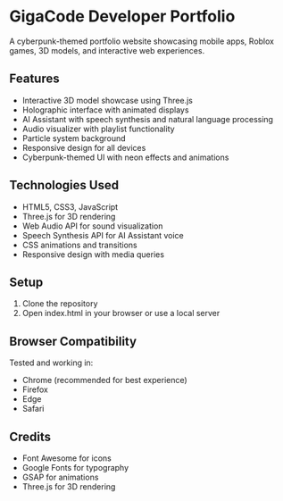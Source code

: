 # GigaCode Developer Portfolio

A cyberpunk-themed portfolio website showcasing mobile apps, Roblox games, 3D models, and interactive web experiences.

## Features

- Interactive 3D model showcase using Three.js
- Holographic interface with animated displays
- AI Assistant with speech synthesis and natural language processing
- Audio visualizer with playlist functionality
- Particle system background
- Responsive design for all devices
- Cyberpunk-themed UI with neon effects and animations

## Technologies Used

- HTML5, CSS3, JavaScript
- Three.js for 3D rendering
- Web Audio API for sound visualization
- Speech Synthesis API for AI Assistant voice
- CSS animations and transitions
- Responsive design with media queries

## Setup

1. Clone the repository
2. Open index.html in your browser or use a local server

## Browser Compatibility

Tested and working in:
- Chrome (recommended for best experience)
- Firefox
- Edge
- Safari

## Credits

- Font Awesome for icons
- Google Fonts for typography
- GSAP for animations
- Three.js for 3D rendering
